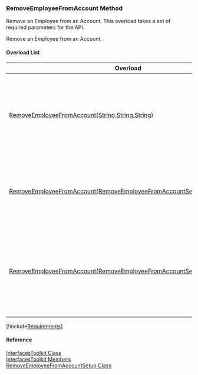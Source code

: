 ﻿### RemoveEmployeeFromAccount Method

Remove an Employee from an Account. This overload takes a set of required parameters for the API.

Remove an Employee from an Account.

#### Overload List

| Overload | Description |
| --- | --- |
| [RemoveEmployeeFromAccount(String,String,String)](FChoice.Toolkits.Clarify~FChoice.Toolkits.Clarify.Interfaces.InterfacesToolkit~RemoveEmployeeFromAccount(String,String,String).md) | Remove an Employee from an Account. This overload takes a set of required parameters for the API.   |
| [RemoveEmployeeFromAccount(RemoveEmployeeFromAccountSetup)](FChoice.Toolkits.Clarify~FChoice.Toolkits.Clarify.Interfaces.InterfacesToolkit~RemoveEmployeeFromAccount(RemoveEmployeeFromAccountSetup).md) | Remove an Employee from an Account. This overload takes a setup object.   |
| [RemoveEmployeeFromAccount(RemoveEmployeeFromAccountSetup,IDbTransaction)](FChoice.Toolkits.Clarify~FChoice.Toolkits.Clarify.Interfaces.InterfacesToolkit~RemoveEmployeeFromAccount(RemoveEmployeeFromAccountSetup,IDbTransaction).md) | Remove an Employee from an Account. This overload takes a setup object and a database transaction.   |

[!include[Requirements](../partials/requirements.md)]



#### Reference

[InterfacesToolkit Class](FChoice.Toolkits.Clarify~FChoice.Toolkits.Clarify.Interfaces.InterfacesToolkit.md)  
[InterfacesToolkit Members](FChoice.Toolkits.Clarify~FChoice.Toolkits.Clarify.Interfaces.InterfacesToolkit_members.md)  
[RemoveEmployeeFromAccountSetup Class](FChoice.Toolkits.Clarify~FChoice.Toolkits.Clarify.Interfaces.RemoveEmployeeFromAccountSetup.md)